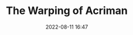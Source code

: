 ---
layout: post
title: The Warping of Acriman
image: assets/img/postcategories/placeholder.jpg
date: 2022-08-11 16:47
category: History
author: 
tags: []
summary: 
flavortext: 
characterinfo:
  status: 
  race: 
  gender: 
  age: 
locationinfo:
  population: 
  ruler: 
  established: 
---